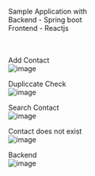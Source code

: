 Sample Application with<br/>
Backend - Spring boot<br/>
Frontend - Reactjs<br/>
<br/>
<br/>

Add Contact<br/>
![image](https://github.com/rollyn/tpay/assets/712031/cf39b528-3f42-4c4b-91d7-f8e05a645426)
<br/>

Dupliccate Check<br/>
![image](https://github.com/rollyn/tpay/assets/712031/2677f71b-fc2d-46ff-b58f-ec409cb1d852)
<br/>

Search Contact<br/>
![image](https://github.com/rollyn/tpay/assets/712031/f2e5ac85-6586-49be-b3ac-ab771923356e)
<br/>

Contact does not exist<br/>
![image](https://github.com/rollyn/tpay/assets/712031/68a2c39b-c80a-48e2-bcd9-2db4d2c3e5c6)
<br/>

Backend<br/>
![image](https://github.com/rollyn/tpay/assets/712031/7eb1d984-9d57-4af3-8e0b-e0845846510c)
<br/>
